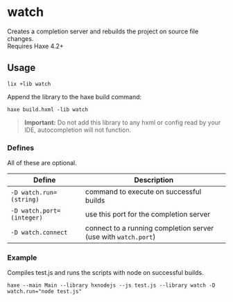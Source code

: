 # watch

Creates a completion server and rebuilds the project on source file changes.  
Requires Haxe 4.2+

## Usage

```
lix +lib watch
```

Append the library to the haxe build command:

```
haxe build.hxml -lib watch
```

> **Important:** Do not add this library to any hxml or config read by your IDE, autocompletion will not function.

### Defines

All of these are optional.

| Define                    | Description                                                    |
| ------------------------- | -------------------------------------------------------------- |
| `-D watch.run=(string)`   | command to execute on successful builds                        |
| `-D watch.port=(integer)` | use this port for the completion server                        |
| `-D watch.connect`        | connect to a running completion server (use with `watch.port`) |

### Example

Compiles test.js and runs the scripts with node on successful builds.

```
haxe --main Main --library hxnodejs --js test.js --library watch -D watch.run="node test.js"
```
